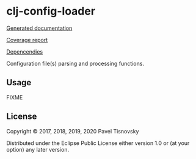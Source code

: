 # clj-config-loader

[Generated documentation](https://tisnik.github.io/clj-config-loader/index.html)

[Coverage report](https://tisnik.github.io/clj-config-loader/coverage/cov.html)

[Depencendies](doc/dependencies.clj)

Configuration file(s) parsing and processing functions.


## Usage

FIXME

## License

Copyright © 2017, 2018, 2019, 2020 Pavel Tisnovsky

Distributed under the Eclipse Public License either version 1.0 or (at
your option) any later version.
